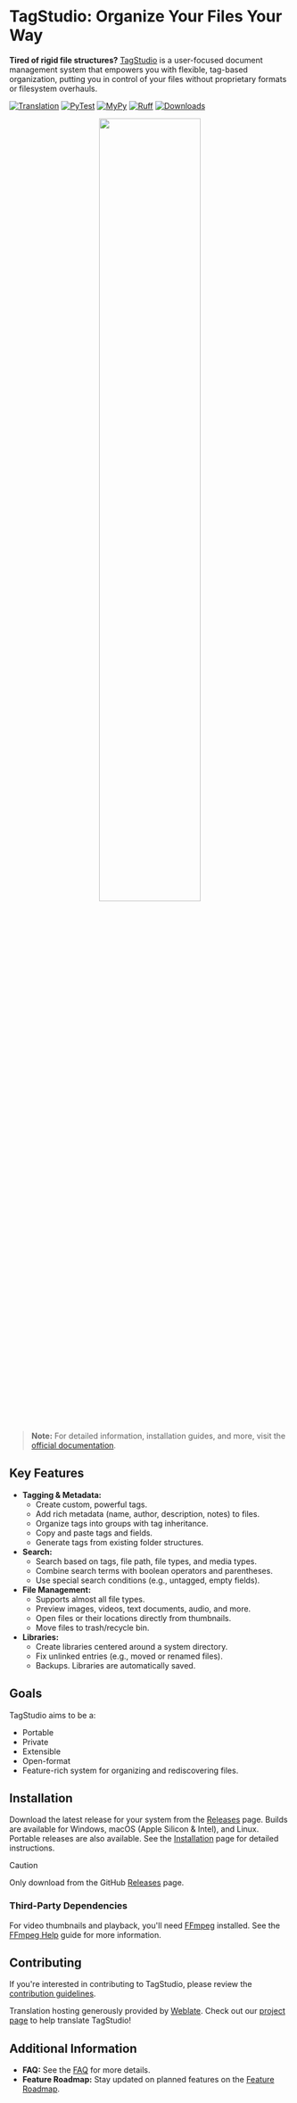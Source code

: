 # TagStudio: Organize Your Files Your Way

**Tired of rigid file structures?** [TagStudio](https://github.com/TagStudioDev/TagStudio) is a user-focused document management system that empowers you with flexible, tag-based organization, putting you in control of your files without proprietary formats or filesystem overhauls.

[![Translation](https://hosted.weblate.org/widget/tagstudio/strings/svg-badge.svg)](https://hosted.weblate.org/projects/tagstudio/strings/)
[![PyTest](https://github.com/TagStudioDev/TagStudio/actions/workflows/pytest.yaml/badge.svg)](https://github.com/TagStudioDev/TagStudio/actions/workflows/pytest.yaml)
[![MyPy](https://github.com/TagStudioDev/TagStudio/actions/workflows/mypy.yaml/badge.svg)](https://github.com/TagStudioDev/TagStudio/actions/workflows/mypy.yaml)
[![Ruff](https://github.com/TagStudioDev/TagStudio/actions/workflows/ruff.yaml/badge.svg)](https://github.com/TagStudioDev/TagStudio/actions/workflows/ruff.yaml)
[![Downloads](https://img.shields.io/github/downloads/TagStudioDev/TagStudio/total.svg?maxAge=2592001)](https://github.com/TagStudioDev/TagStudio/releases)

<p align="center">
  <img width="60%" src="docs/assets/github_header.png">
</p>

> **Note:** For detailed information, installation guides, and more, visit the [official documentation](https://docs.tagstud.io).

## Key Features

*   **Tagging & Metadata:**
    *   Create custom, powerful tags.
    *   Add rich metadata (name, author, description, notes) to files.
    *   Organize tags into groups with tag inheritance.
    *   Copy and paste tags and fields.
    *   Generate tags from existing folder structures.
*   **Search:**
    *   Search based on tags, file path, file types, and media types.
    *   Combine search terms with boolean operators and parentheses.
    *   Use special search conditions (e.g., untagged, empty fields).
*   **File Management:**
    *   Supports almost all file types.
    *   Preview images, videos, text documents, audio, and more.
    *   Open files or their locations directly from thumbnails.
    *   Move files to trash/recycle bin.
*   **Libraries:**
    *   Create libraries centered around a system directory.
    *   Fix unlinked entries (e.g., moved or renamed files).
    *   Backups. Libraries are automatically saved.

## Goals

TagStudio aims to be a:

*   Portable
*   Private
*   Extensible
*   Open-format
*   Feature-rich system for organizing and rediscovering files.

## Installation

Download the latest release for your system from the [Releases](https://github.com/TagStudioDev/TagStudio/releases) page. Builds are available for Windows, macOS (Apple Silicon & Intel), and Linux.  Portable releases are also available.  See the [Installation](https://docs.tagstud.io/install/) page for detailed instructions.

> [!CAUTION]
> Only download from the GitHub [Releases](https://github.com/TagStudioDev/TagStudio/releases) page.

### Third-Party Dependencies

For video thumbnails and playback, you'll need [FFmpeg](https://ffmpeg.org/download.html) installed.  See the [FFmpeg Help](/docs/help/ffmpeg.md) guide for more information.

## Contributing

If you're interested in contributing to TagStudio, please review the [contribution guidelines](/CONTRIBUTING.md).

Translation hosting generously provided by [Weblate](https://weblate.org/en/). Check out our [project page](https://hosted.weblate.org/projects/tagstudio/) to help translate TagStudio!

## Additional Information

*   **FAQ:** See the [FAQ](#faq) for more details.
*   **Feature Roadmap:** Stay updated on planned features on the [Feature Roadmap](https://docs.tagstud.io/updates/roadmap/).